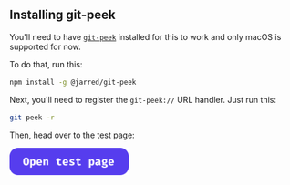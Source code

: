 ## Installing git-peek

You'll need to have [`git-peek`](https://github.com/jarred-sumner/git-peek) installed for this to work and only macOS is supported for now.

To do that, run this:

```bash
npm install -g @jarred/git-peek
```

Next, you'll need to register the `git-peek://` URL handler. Just run this:

```bash
git peek -r
```

Then, head over to the test page:

<a href="https://github.com/Jarred-Sumner/1-click-from-github-to-editor/blob/main/TEST-PAGE.md">
  <img src="./test-button-img.png" height="48" />
</a>
